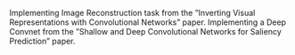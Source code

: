 Implementing Image Reconstruction task from the ”Inverting Visual Representations with Convolutional Networks” paper.
Implementing a Deep Convnet from the ”Shallow and Deep Convolutional Networks for Saliency Prediction” paper.
